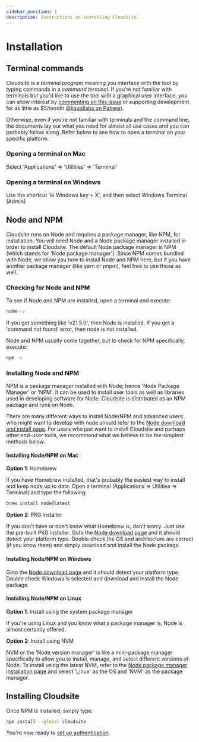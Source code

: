 ```yaml
---
sidebar_position: 1
description: Instructions on installing Cloudsite.
---
```

# Installation

## Terminal commands

Cloudsite is a _terminal program_ meaning you interface with the tool by typing commands in a _command terminal_. If you're not familiar with terminals but you'd like to use the tool with a graphical user interface, you can show interest by [commenting on this issue](https://github.com/liquid-labs/cloudsite/issues/160) or supporting development for as little as $5/month [@liquidlabs on Patreon](https://www.patreon.com/liquidlabs).

Otherwise, even if you're not familiar with terminals and the command line, the documents lay out what you need for almost all use cases and you can probably follow along. Refer below to see how to open a terminal on your specific platform.

### Opening a terminal on Mac

Select 'Applications' => 'Utilities' => 'Terminal'

### Opening a terminal on Windows

Use the shortcut '⊞ Windows key + X', and then select Windows Terminal (Admin)

## Node and NPM

Cloudsite runs on Node and requires a package manager, like NPM, for installation. You will need Node and a Node package manager installed in order to install Cloudsite. The default Node package manager is NPM (which stands for 'Node package manager'). Since NPM comes bundled with Node, we show you how to install Node and NPM here, but if you have another package manager (like yarn or pnpm), feel free to use those as well.

### Checking for Node and NPM

To see if Node and NPM are installed, open a terminal and execute:
```bash
node -v
```

If you get something like 'v21.5.0', then Node is installed. If you get a 'command not found' error, then node is not installed.

Node and NPM usually come together, but to check for NPM specifically, execute:
```bash
npm -v
```

### Installing Node and NPM

NPM is a package manager installed with Node; hence 'Node Package Manager' or 'NPM'. It can be used to install user tools as well as libraries used in developing software for Node. Cloudsite is distributed as an NPM package and runs on Node.

There are many different ways to install Node/NPM and advanced users who might want to develop with node should refer to the [Node download and install page](https://nodejs.org/en/download/package-manager). For users who just want to install Cloudsite and perhaps other end-user tools, we recommend what we believe to be the simplest methods below:

#### Installing Node/NPM on Mac

__Option 1__: Homebrew

If you have Homebrew installed, that's probably the easiest way to install and keep node up to date. Open a terminal (Applications => Utilities => Terminal) and type the following:
```bash
brew install node@latest
```

__Option 2__: PKG installer

If you don't have or don't know what Homebrew is, don't worry. Just use the pre-built PKG installer. Goto the [Node download page](https://nodejs.org/en/download) and it should detect your platform type. Double check the OS and architecture are correct (if you know them) and simply download and install the Node package.

#### Installing Node/NPM on Windows

Goto the [Node download page](https://nodejs.org/en/download) and it should detect your platform type. Double check Windows is selected and download and install the Node package.

#### Installing Node/NPM on Linux

__Option 1__: Install using the system package manager

If you're using Linux and you know what a package manager is, Node is almost certainly offered.

__Option 2__: Install using NVM

NVM or the 'Node version manager' is like a mini-package manager specifically to allow you to install, manage, and select different versions of Node. To install using the latest NVM, refer to the [Node package manager installation page](https://nodejs.org/en/download/package-manager) and select 'Linux' as the OS and 'NVM' as the package manager.

## Installing Cloudsite

Once NPM is installed, simply type:
```bash
npm install --global cloudsite
```

You're now ready to [set up authentication](/docs/getting-started/authentication).

